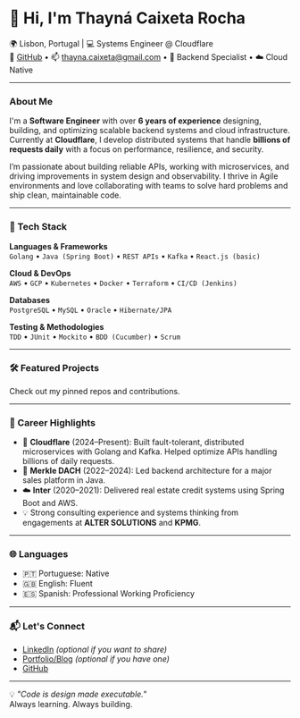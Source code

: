 # 👋 Hi, I'm Thayná Caixeta Rocha

🌍 Lisbon, Portugal | 💻 Systems Engineer @ Cloudflare  
🔗 [GitHub](https://github.com/thaynaCaixeta) • 📫 thayna.caixeta@gmail.com • 🧠 Backend Specialist • ☁️ Cloud Native

---

### About Me

I'm a **Software Engineer** with over **6 years of experience** designing, building, and optimizing scalable backend systems and cloud infrastructure. Currently at **Cloudflare**, I develop distributed systems that handle **billions of requests daily** with a focus on performance, resilience, and security.

I’m passionate about building reliable APIs, working with microservices, and driving improvements in system design and observability. I thrive in Agile environments and love collaborating with teams to solve hard problems and ship clean, maintainable code.

---

### 🧰 Tech Stack

**Languages & Frameworks**  
`Golang` • `Java (Spring Boot)` • `REST APIs` • `Kafka` • `React.js (basic)`

**Cloud & DevOps**  
`AWS` • `GCP` • `Kubernetes` • `Docker` • `Terraform` • `CI/CD (Jenkins)`

**Databases**  
`PostgreSQL` • `MySQL` • `Oracle` • `Hibernate/JPA`

**Testing & Methodologies**  
`TDD` • `JUnit` • `Mockito` • `BDD (Cucumber)` • `Scrum`

---

### 🛠️ Featured Projects

 Check out my pinned repos and contributions.

---

### 💼 Career Highlights

- 🏢 **Cloudflare** (2024–Present): Built fault-tolerant, distributed microservices with Golang and Kafka. Helped optimize APIs handling billions of daily requests.
- 🧪 **Merkle DACH** (2022–2024): Led backend architecture for a major sales platform in Java.
- ☁️ **Inter** (2020–2021): Delivered real estate credit systems using Spring Boot and AWS.
- 💡 Strong consulting experience and systems thinking from engagements at **ALTER SOLUTIONS** and **KPMG**.

---

### 🌐 Languages

- 🇵🇹 Portuguese: Native
- 🇬🇧 English: Fluent
- 🇪🇸 Spanish: Professional Working Proficiency

---

### 📬 Let's Connect

- [LinkedIn](https://www.linkedin.com/in/thayna-caixeta) *(optional if you want to share)*
- [Portfolio/Blog](https://yourwebsite.dev) *(optional if you have one)*
- [GitHub](https://github.com/thaynaCaixeta)

---

💡 *"Code is design made executable."*  
Always learning. Always building.
